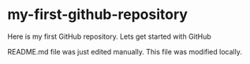 # my-first-github-repository
Here is my first GitHub repository.  Lets  get started with GitHub

README.md file was just edited manually.  This file was modified locally.
